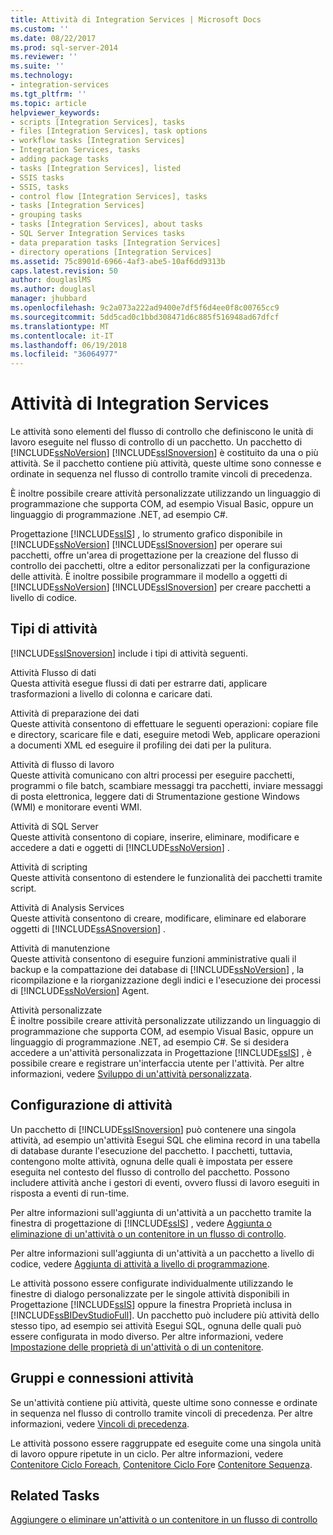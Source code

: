 ```yaml
---
title: Attività di Integration Services | Microsoft Docs
ms.custom: ''
ms.date: 08/22/2017
ms.prod: sql-server-2014
ms.reviewer: ''
ms.suite: ''
ms.technology:
- integration-services
ms.tgt_pltfrm: ''
ms.topic: article
helpviewer_keywords:
- scripts [Integration Services], tasks
- files [Integration Services], task options
- workflow tasks [Integration Services]
- Integration Services, tasks
- adding package tasks
- tasks [Integration Services], listed
- SSIS tasks
- SSIS, tasks
- control flow [Integration Services], tasks
- tasks [Integration Services]
- grouping tasks
- tasks [Integration Services], about tasks
- SQL Server Integration Services tasks
- data preparation tasks [Integration Services]
- directory operations [Integration Services]
ms.assetid: 75c8901d-6966-4af3-abe5-10af6dd9313b
caps.latest.revision: 50
author: douglaslMS
ms.author: douglasl
manager: jhubbard
ms.openlocfilehash: 9c2a073a222ad9400e7df5f6d4ee0f8c00765cc9
ms.sourcegitcommit: 5dd5cad0c1bbd308471d6c885f516948ad67dfcf
ms.translationtype: MT
ms.contentlocale: it-IT
ms.lasthandoff: 06/19/2018
ms.locfileid: "36064977"
---
```

# <a name="integration-services-tasks"></a>Attività di Integration Services
  Le attività sono elementi del flusso di controllo che definiscono le unità di lavoro eseguite nel flusso di controllo di un pacchetto. Un pacchetto di [!INCLUDE[ssNoVersion](../../includes/ssnoversion-md.md)] [!INCLUDE[ssISnoversion](../../includes/ssisnoversion-md.md)] è costituito da una o più attività. Se il pacchetto contiene più attività, queste ultime sono connesse e ordinate in sequenza nel flusso di controllo tramite vincoli di precedenza.  
  
 È inoltre possibile creare attività personalizzate utilizzando un linguaggio di programmazione che supporta COM, ad esempio Visual Basic, oppure un linguaggio di programmazione .NET, ad esempio C#.  
  
 Progettazione [!INCLUDE[ssIS](../../includes/ssis-md.md)] , lo strumento grafico disponibile in [!INCLUDE[ssNoVersion](../../includes/ssnoversion-md.md)] [!INCLUDE[ssISnoversion](../../includes/ssisnoversion-md.md)] per operare sui pacchetti, offre un'area di progettazione per la creazione del flusso di controllo dei pacchetti, oltre a editor personalizzati per la configurazione delle attività. È inoltre possibile programmare il modello a oggetti di [!INCLUDE[ssNoVersion](../../includes/ssnoversion-md.md)] [!INCLUDE[ssISnoversion](../../includes/ssisnoversion-md.md)] per creare pacchetti a livello di codice.  
  
## <a name="types-of-tasks"></a>Tipi di attività  
 [!INCLUDE[ssISnoversion](../../includes/ssisnoversion-md.md)] include i tipi di attività seguenti.  
  
 Attività Flusso di dati  
 Questa attività esegue flussi di dati per estrarre dati, applicare trasformazioni a livello di colonna e caricare dati.  
  
 Attività di preparazione dei dati  
 Queste attività consentono di effettuare le seguenti operazioni: copiare file e directory, scaricare file e dati, eseguire metodi Web, applicare operazioni a documenti XML ed eseguire il profiling dei dati per la pulitura.  
  
 Attività di flusso di lavoro  
 Queste attività comunicano con altri processi per eseguire pacchetti, programmi o file batch, scambiare messaggi tra pacchetti, inviare messaggi di posta elettronica, leggere dati di Strumentazione gestione Windows (WMI) e monitorare eventi WMI.  
  
 Attività di SQL Server  
 Queste attività consentono di copiare, inserire, eliminare, modificare e accedere a dati e oggetti di [!INCLUDE[ssNoVersion](../../includes/ssnoversion-md.md)] .  
  
 Attività di scripting  
 Queste attività consentono di estendere le funzionalità dei pacchetti tramite script.  
  
 Attività di Analysis Services  
 Queste attività consentono di creare, modificare, eliminare ed elaborare oggetti di [!INCLUDE[ssASnoversion](../../includes/ssasnoversion-md.md)] .  
  
 Attività di manutenzione  
 Queste attività consentono di eseguire funzioni amministrative quali il backup e la compattazione dei database di [!INCLUDE[ssNoVersion](../../includes/ssnoversion-md.md)] , la ricompilazione e la riorganizzazione degli indici e l'esecuzione dei processi di [!INCLUDE[ssNoVersion](../../includes/ssnoversion-md.md)] Agent.  
  
 Attività personalizzate  
 È inoltre possibile creare attività personalizzate utilizzando un linguaggio di programmazione che supporta COM, ad esempio Visual Basic, oppure un linguaggio di programmazione .NET, ad esempio C#. Se si desidera accedere a un'attività personalizzata in Progettazione [!INCLUDE[ssIS](../../includes/ssis-md.md)] , è possibile creare e registrare un'interfaccia utente per l'attività. Per altre informazioni, vedere [Sviluppo di un'attività personalizzata](../extending-packages-custom-objects/task/developing-a-custom-task.md).  
  
## <a name="configuration-of-tasks"></a>Configurazione di attività  
 Un pacchetto di [!INCLUDE[ssISnoversion](../../includes/ssisnoversion-md.md)] può contenere una singola attività, ad esempio un'attività Esegui SQL che elimina record in una tabella di database durante l'esecuzione del pacchetto. I pacchetti, tuttavia, contengono molte attività, ognuna delle quali è impostata per essere eseguita nel contesto del flusso di controllo del pacchetto. Possono includere attività anche i gestori di eventi, ovvero flussi di lavoro eseguiti in risposta a eventi di run-time.  
  
 Per altre informazioni sull'aggiunta di un'attività a un pacchetto tramite la finestra di progettazione di [!INCLUDE[ssIS](../../includes/ssis-md.md)] , vedere [Aggiunta o eliminazione di un'attività o un contenitore in un flusso di controllo](add-or-delete-a-task-or-a-container-in-a-control-flow.md).  
  
 Per altre informazioni sull'aggiunta di un'attività a un pacchetto a livello di codice, vedere [Aggiunta di attività a livello di programmazione](../building-packages-programmatically/adding-tasks-programmatically.md).  
  
 Le attività possono essere configurate individualmente utilizzando le finestre di dialogo personalizzate per le singole attività disponibili in Progettazione [!INCLUDE[ssIS](../../includes/ssis-md.md)] oppure la finestra Proprietà inclusa in [!INCLUDE[ssBIDevStudioFull](../../includes/ssbidevstudiofull-md.md)]. Un pacchetto può includere più attività dello stesso tipo, ad esempio sei attività Esegui SQL, ognuna delle quali può essere configurata in modo diverso. Per altre informazioni, vedere [Impostazione delle proprietà di un'attività o di un contenitore](../set-the-properties-of-a-task-or-container.md).  
  
## <a name="tasks-connections-and-groups"></a>Gruppi e connessioni attività  
 Se un'attività contiene più attività, queste ultime sono connesse e ordinate in sequenza nel flusso di controllo tramite vincoli di precedenza. Per altre informazioni, vedere [Vincoli di precedenza](precedence-constraints.md).  
  
 Le attività possono essere raggruppate ed eseguite come una singola unità di lavoro oppure ripetute in un ciclo. Per altre informazioni, vedere [Contenitore Ciclo Foreach](foreach-loop-container.md), [Contenitore Ciclo For](for-loop-container.md)e [Contenitore Sequenza](sequence-container.md).  
  
## <a name="related-tasks"></a>Related Tasks  
 [Aggiungere o eliminare un'attività o un contenitore in un flusso di controllo](add-or-delete-a-task-or-a-container-in-a-control-flow.md)  
  
  